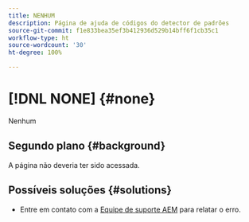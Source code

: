 ```yaml
---
title: NENHUM
description: Página de ajuda de códigos do detector de padrões
source-git-commit: f1e833bea35ef3b412936d529b14bff6f1cb35c1
workflow-type: ht
source-wordcount: '30'
ht-degree: 100%

---
```



# [!DNL NONE] {#none}

Nenhum

## Segundo plano {#background}

A página não deveria ter sido acessada.

## Possíveis soluções {#solutions}

* Entre em contato com a [Equipe de suporte AEM](https://helpx.adobe.com/br/enterprise/using/support-for-experience-cloud.html) para relatar o erro.
